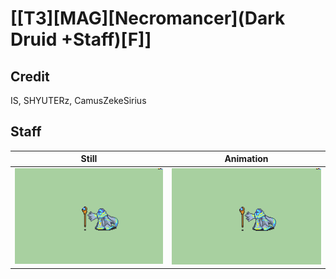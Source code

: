 # [\[T3\]\[MAG\]\[Necromancer\]\(Dark Druid +Staff\)\[F\]]

## Credit

IS, SHYUTERz, CamusZekeSirius
	
## Staff

| Still | Animation |
| :---: | :-------: |
| ![Staff still](./Staff_000.png) | ![Staff animation](./Staff.gif) |
